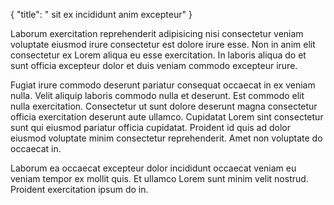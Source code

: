 {
  "title": " sit ex incididunt anim excepteur"
}

Laborum exercitation reprehenderit adipisicing nisi consectetur veniam voluptate eiusmod irure consectetur est dolore irure esse. Non in anim elit consectetur ex Lorem aliqua eu esse exercitation. In laboris aliqua do et sunt officia excepteur dolor et duis veniam commodo excepteur irure.

Fugiat irure commodo deserunt pariatur consequat occaecat in ex veniam nulla. Velit aliquip laboris commodo nulla et deserunt. Est commodo elit nulla exercitation. Consectetur ut sunt dolore deserunt magna consectetur officia exercitation deserunt aute ullamco. Cupidatat Lorem sint consectetur sunt qui eiusmod pariatur officia cupidatat. Proident id quis ad dolor eiusmod voluptate minim consectetur reprehenderit. Amet non voluptate do occaecat in.

Laborum ea occaecat excepteur dolor incididunt occaecat veniam eu veniam tempor ex mollit quis. Et ullamco Lorem sunt minim velit nostrud. Proident exercitation ipsum do in.